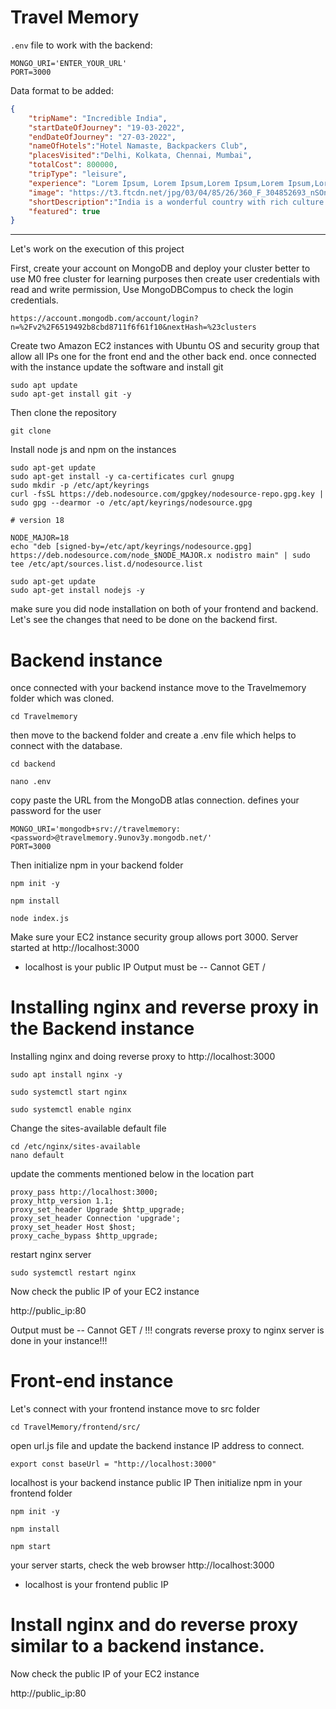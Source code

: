 # Travel Memory

`.env` file to work with the backend:

```
MONGO_URI='ENTER_YOUR_URL'
PORT=3000
```

Data format to be added: 

```json
{
    "tripName": "Incredible India",
    "startDateOfJourney": "19-03-2022",
    "endDateOfJourney": "27-03-2022",
    "nameOfHotels":"Hotel Namaste, Backpackers Club",
    "placesVisited":"Delhi, Kolkata, Chennai, Mumbai",
    "totalCost": 800000,
    "tripType": "leisure",
    "experience": "Lorem Ipsum, Lorem Ipsum,Lorem Ipsum,Lorem Ipsum,Lorem Ipsum,Lorem Ipsum,Lorem Ipsum,Lorem Ipsum,Lorem Ipsum,Lorem Ipsum,Lorem Ipsum,Lorem Ipsum,Lorem Ipsum,Lorem Ipsum,Lorem Ipsum,Lorem Ipsum,Lorem Ipsum,Lorem Ipsum,Lorem Ipsum,Lorem Ipsum,Lorem Ipsum,Lorem Ipsum,Lorem Ipsum,Lorem Ipsum,Lorem Ipsum,Lorem Ipsum,Lorem Ipsum, ",
    "image": "https://t3.ftcdn.net/jpg/03/04/85/26/360_F_304852693_nSOn9KvUgafgvZ6wM0CNaULYUa7xXBkA.jpg",
    "shortDescription":"India is a wonderful country with rich culture and good people.",
    "featured": true
}
```

_______________________________________________________________________________________________________________________________________
Let's work on the execution of this project

First, create your account on MongoDB and deploy your cluster better to use M0 free cluster for learning purposes then create user credentials with read and write permission, Use MongoDBCompus to check the login credentials.
```
https://account.mongodb.com/account/login?n=%2Fv2%2F6519492b8cbd8711f6f61f10&nextHash=%23clusters
```
Create two Amazon EC2 instances with Ubuntu OS and security group that allow all IPs one for the front end and the other back end.
once connected with the instance update the software and install git 
```
sudo apt update
sudo apt-get install git -y
```
Then clone the repository
```
git clone
```
Install node js and npm on the instances
```
sudo apt-get update
sudo apt-get install -y ca-certificates curl gnupg
sudo mkdir -p /etc/apt/keyrings
curl -fsSL https://deb.nodesource.com/gpgkey/nodesource-repo.gpg.key | sudo gpg --dearmor -o /etc/apt/keyrings/nodesource.gpg

# version 18

NODE_MAJOR=18
echo "deb [signed-by=/etc/apt/keyrings/nodesource.gpg] https://deb.nodesource.com/node_$NODE_MAJOR.x nodistro main" | sudo tee /etc/apt/sources.list.d/nodesource.list
```
```
sudo apt-get update
sudo apt-get install nodejs -y
```
make sure you did node installation on both of your frontend and backend.
Let's see the changes that need to be done on the backend first.
# Backend instance
once connected with your backend instance move to the Travelmemory folder which was cloned.
```
cd Travelmemory
```
then move to the backend folder and create a .env file which helps to connect with the database.
```
cd backend
```
```
nano .env
```
copy paste the URL from the MongoDB atlas connection.
<password> defines your password for the user
```
MONGO_URI='mongodb+srv://travelmemory:<password>@travelmemory.9unov3y.mongodb.net/'
PORT=3000
```
Then initialize npm in your backend folder

```
npm init -y

npm install

node index.js
```
Make sure your EC2 instance security group allows port 3000.
Server started at http://localhost:3000
* localhost is your public IP
Output must be --  Cannot GET /
# Installing nginx and reverse proxy in the Backend instance
Installing nginx and doing reverse proxy to http://localhost:3000

```
sudo apt install nginx -y

sudo systemctl start nginx

sudo systemctl enable nginx
```
Change the sites-available default file 
```
cd /etc/nginx/sites-available
nano default
```
update the comments mentioned below in the location part 
```
proxy_pass http://localhost:3000;
proxy_http_version 1.1;
proxy_set_header Upgrade $http_upgrade;
proxy_set_header Connection 'upgrade';
proxy_set_header Host $host;
proxy_cache_bypass $http_upgrade;
```
restart nginx server
```
sudo systemctl restart nginx
```
Now check the public IP of your EC2 instance

http://public_ip:80

Output must be --  Cannot GET /
!!! congrats reverse proxy to nginx server is done in your instance!!!


# Front-end instance 
Let's connect with your frontend instance move to src folder
```
cd TravelMemory/frontend/src/
```
open url.js file and update the backend instance IP address to connect.
```
export const baseUrl = "http://localhost:3000"
```
localhost is your backend instance public IP
Then initialize npm in your frontend folder
```
npm init -y

npm install

npm start
```
your server starts, check the web browser http://localhost:3000
* localhost is your frontend public IP 
# Install nginx and do reverse proxy similar to a backend instance. 
Now check the public IP of your EC2 instance

http://public_ip:80
